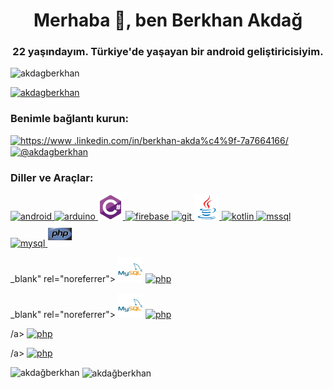 <h1 align="center">Merhaba 👋, ben Berkhan Akdağ</h1>
<h3 align="center">22 yaşındayım. Türkiye'de yaşayan bir android geliştiricisiyim.</h3>

<p align="left"> <img src="https://komarev.com/ghpvc/?username=akdagberkhan&label=Profile%20views&color=0e75b6&style=flat" alt ="akdagberkhan" /> </p>

<p align="left"> <a href="https://github.com/ryo-ma/github-profile-trophy"><img src="https:/ /github-profile-trophy.vercel.app/?username=akdagberkhan" alt="akdagberkhan" /></a> </p>

<h3 align="left">Benimle bağlantı kurun:</h3>
<p align ="sol">
<a href="https://dev.to/akdagberkhan"
<a href="https://linkedin.com/in/https://www.linkedin.com/in/berkhan-akda%c4%9f-7a7664166/" target="blank"><img align="center " src="https://raw.githubusercontent.com/rahuldkjain/github-profile-readme-generator/master/src/images/icons/Social/linked-in-alt.svg" alt="https://www .linkedin.com/in/berkhan-akda%c4%9f-7a7664166/" height="30" width="40" /></a>
<a href="https://medium.com/@akdagberkhan" target="boş"><img align="center" src="https://raw.githubusercontent.com/rahuldkjain/github-profile-readme-generator/master/src/images/icons/Social/medium.svg" alt="@akdagberkhan" height="30" width="40" /></a>
</p>

<h3 align="left">Diller ve Araçlar:</h3>
<p align="left"> <a href="https://developer.android.com" target="_blank" rel="noreferrer"> <img src="https://raw.githubusercontent.com/devicons /devicon/master/icons/android/android-original-wordmark.svg" alt="android" width="40" height="40"/> </a> <a href="https://www.arduino .cc/" target="_blank" rel="noreferrer"> <img src="https://cdn.worldvectorlogo.com/logos/arduino-1.svg" alt="arduino" width="40" height= "40"/> </a> <a href="https://www.w3schools.com/cs/" target="_blank" rel="noreferrer"> <img src="https://raw.githubusercontent.com/devicons/devicon/master/icons/csharp/csharp-original.svg" alt="csharp" width="40" height="40"/> </a> <a href="https:// firebase.google.com/" target="_blank" rel="noreferrer"> <img src="https://www.vectorlogo.zone/logos/firebase/firebase-icon.svg" alt="firebase" width= "40" height="40"/> </a> <a href="https://git-scm.com/" target="_blank" rel="noreferrer"> <img src="https:// www.vectorlogo.zone/logos/git-scm/git-scm-icon.svg" alt="git" width="40" height="40"/> </a> <a href="https:// www.java.com"target="_blank" rel="noreferrer"> <img src="https://raw.githubusercontent.com/devicons/devicon/master/icons/java/java-original.svg" alt="java" width=" 40" height="40"/> </a> <a href="https://kotlinlang.org" target="_blank" rel="noreferrer"> <img src="https://www.vectorlogo. zone/logos/kotlinlang/kotlinlang-icon.svg" alt="kotlin" width="40" height="40"/> </a> <a href="https://www.microsoft.com/en- us/sql-server" target="_blank" rel="noreferrer"> <img src="https://www.svgrepo.com/show/303229/microsoft-sql-server-logo.svg" alt="mssql " genişlik="40"height="40"/> </a> <a href="https://www.mysql.com/" target="_blank" rel="noreferrer"> <img src="https://raw.githubusercontent .com/devicons/devicon/master/icons/mysql/mysql-original-wordmark.svg" alt="mysql" width="40" height="40"/> </a> <a href="https:/ /www.php.net" target="_blank" rel="noreferrer"> <img src="https://raw.githubusercontent.com/devicons/devicon/master/icons/php/php-original.svg" alt ="php" width="40" height="40"/> </a> </p>_blank" rel="noreferrer"> <img src="https://raw.githubusercontent.com/devicons/devicon/master/icons/mysql/mysql-original-wordmark.svg" alt="mysql" width="40 " height="40"/> </a> <a href="https://www.php.net" target="_blank" rel="noreferrer"> <img src="https://raw.githubusercontent .com/devicons/devicon/master/icons/php/php-original.svg" alt="php" width="40" height="40"/> </a> </p>_blank" rel="noreferrer"> <img src="https://raw.githubusercontent.com/devicons/devicon/master/icons/mysql/mysql-original-wordmark.svg" alt="mysql" width="40 " height="40"/> </a> <a href="https://www.php.net" target="_blank" rel="noreferrer"> <img src="https://raw.githubusercontent .com/devicons/devicon/master/icons/php/php-original.svg" alt="php" width="40" height="40"/> </a> </p>/a> <a href="https://www.php.net" target="_blank" rel="noreferrer"> <img src="https://raw.githubusercontent.com/devicons/devicon/master/ simgeler/php/php-original.svg" alt="php" width="40" height="40"/> </a> </p>/a> <a href="https://www.php.net" target="_blank" rel="noreferrer"> <img src="https://raw.githubusercontent.com/devicons/devicon/master/ simgeler/php/php-original.svg" alt="php" width="40" height="40"/> </a> </p>

<p><img align="left" src="https://github-readme-stats.vercel.app/api/top-langs?username=akdagberkhan&show_icons=true&theme=tokyonight&locale=tr&layout=compact" alt="akdağberkhan" /></p>

<p> <img align="center" src="https://github-readme-stats.vercel.app/api?username=akdagberkhan&show_icons=true&theme=dark&locale=en" alt=" akdağberkhan" /></p>

